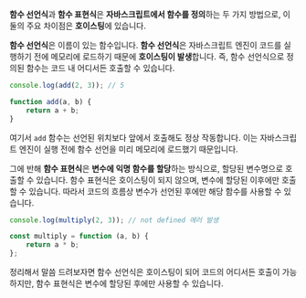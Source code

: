 **함수 선언식**과 **함수 표현식**은 **자바스크립트에서 함수를 정의**하는 두 가지 방법으로, 이 둘의 주요 차이점은 **호이스팅**에 있습니다.

**함수 선언식**은 이름이 있는 함수입니다. **함수 선언식**은 자바스크립트 엔진이 코드를 실행하기 전에 메모리에 로드하기 때문에 **호이스팅이 발생**합니다. 즉, 함수 선언식으로 정의된 함수는 코드 내 어디서든 호출할 수 있습니다.

```js
console.log(add(2, 3)); // 5

function add(a, b) {
    return a + b;
}
```

여기서 `add` 함수는 선언된 위치보다 앞에서 호출해도 정상 작동합니다. 이는 자바스크립트 엔진이 실행 전에 함수 선언을 미리 메모리에 로드했기 때문입니다.

그에 반해 **함수 표현식**은 **변수에 익명 함수를 할당**하는 방식으로, 할당된 변수명으로 호출할 수 있습니다. 함수 표현식은 호이스팅이 되지 않으며, 변수에 할당된 이후에만 호출할 수 있습니다. 따라서 코드의 흐름상 변수가 선언된 후에만 해당 함수를 사용할 수 있습니다.

```js
console.log(multiply(2, 3)); // not defined 에러 발생

const multiply = function (a, b) {
    return a * b;
};
```

정리해서 말씀 드려보자면 함수 선언식은 호이스팅이 되어 코드의 어디서든 호출이 가능하지만, 함수 표현식은 변수에 할당된 후에만 사용할 수 있습니다.